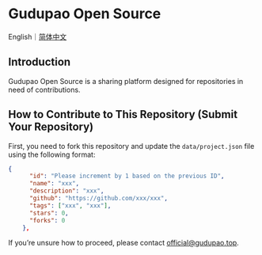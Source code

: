 # Gudupao Open Source

English｜[简体中文](README.CN.md)



## Introduction

Gudupao Open Source is a sharing platform designed for repositories in need of contributions.

## How to Contribute to This Repository (Submit Your Repository)

First, you need to fork this repository and update the `data/project.json` file using the following format:

```json
{
      "id": "Please increment by 1 based on the previous ID",
      "name": "xxx",
      "description": "xxx",
      "github": "https://github.com/xxx/xxx",
      "tags": ["xxx", "xxx"],
      "stars": 0,
      "forks": 0
    },
```

If you’re unsure how to proceed, please contact [official@gudupao.top](mailto:official@gudupao.top).
